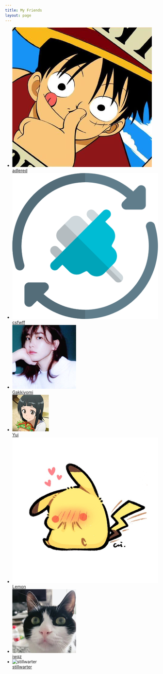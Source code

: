 ```yaml
---
title: My Friends
layout: page
---
```


<style>
.post ul{
    list-style: none;
    padding: 0;
    flex-wrap: wrap;
    display: flex;
    justify-content: space-around;
}
.post ul>li {
    width: 20%;
    position: relative;
    text-align: center;
    margin: 2%;
    min-width: 130px;
}
.post ul>li img {
    width: 60%;
    margin: 20%;
}
.post ul>li>a {
    overflow: hidden;
    text-overflow: ellipsis;
    white-space: nowrap;
    display: inline-block;
    width: 100%;
    font-size: .8em;
}
.post ul>li br {
    display: none;
}
</style>

- ![adlered](media/files/friend/2023202354d82df63aa867ebe2037ceb7147024c1ff8f5c19e034060c291ca6c9cda308e.png)  
  [adlered](https://www.stackoverflow.wiki "贼拉正经的技术博客~")  
- ![csfwff](/media/files/app/serialport.png)  
  [csfwff](https://www.sszsj.cc/ "鼠鼠在碎觉，请勿打扰~")  
- ![Gakkiyomi](media/files/friend/20232023518577891ccb36b28f1dd08e98b3d696b167a19f5ef5b1a84630c91896237028.png)  
  [Gakkiyomi](http://gakkiyomi.me/ "为往圣继绝学~")  
- ![Yui](media/files/friend/20232023811d4383dfa39955ddfffe66b1fbb42d2e835f0ac891d3a921b1663c4ec16d2e.gif)  
  [Yui](https://www.lingmx.com/ "戏演一生美如画")  
- ![Lemon](media/files/friend/20232023b76063d03da4b353910be38fe520f1165b80c4e45e159c0f897f37334a34a6ce.png)  
  [Lemon](https://chenxiaohui.eu.org/ "我年华虚度，空有一身疲惫")  
- ![iwqz](media/files/friend/20232023c3e3e529f1d8fd91763ed7f44718b62140095af697d22644802f8316aa74e091.png)    
  [iwqz](https://iwpz.github.io/ "和平哥")  
- ![stillwarter](media/files/friend/20232023169cc5e0f2327637f5064161a3e121643e30f0645eaf8e9189782a215567e022.gif)  
  [stillwarter](https://stillwarter.github.io/ "可爱猫猫")

<script>
    Array.from(document.querySelectorAll('.post ul>li')).map(e => e.onmouseover = (ev) => {
        let target = ev.target
    }, false)
</script>